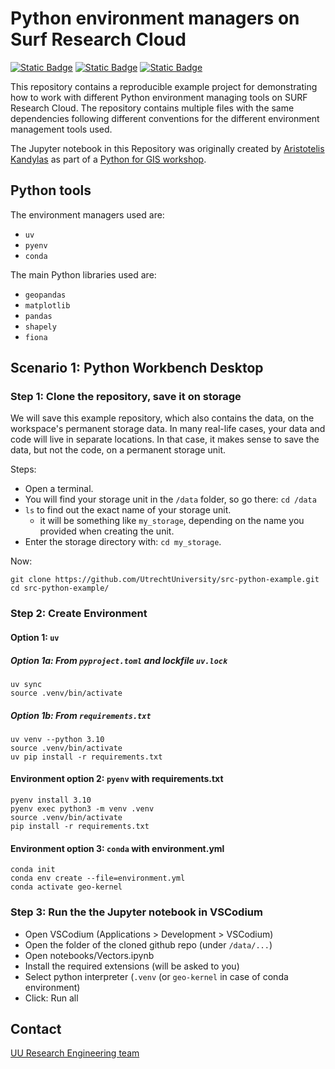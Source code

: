 # Python environment managers on Surf Research Cloud

[![Static Badge](https://img.shields.io/badge/Python-black?style=flat-square&logo=python&logoColor=blue&labelColor=gray&color=yellow)](https://www.python.org/)
[![Static Badge](https://img.shields.io/badge/jupyter-blue?style=flat-square&logo=jupyter&logoColor=white&labelColor=gray&color=orange)](https://jupyter.org/)
[![Static Badge](https://img.shields.io/badge/MIT%20License%20-blue?style=flat-square)](https://github.com/UtrechtUniversity/src-jupyter-workshop-template/blob/main/LICENSE)

This repository contains a reproducible example project for demonstrating how to work with different Python environment managing tools on SURF Research Cloud. The repository contains multiple files with the same dependencies following different conventions for the different environment management tools used.

The Jupyter notebook in this Repository was originally created by [Aristotelis Kandylas](https://github.com/AristotleKandylas) as part of a [Python for GIS workshop](https://github.com/UtrechtUniversity/gis-python-power).

## Python tools

The environment managers used are:

- `uv`
- `pyenv`
- `conda`

The main Python libraries used are:

- `geopandas`
- `matplotlib`
- `pandas`
- `shapely`
- `fiona`

## Scenario 1: Python Workbench Desktop

### Step 1: Clone the repository, save it on storage

We will save this example repository, which also contains the data, on the workspace's permanent storage data. In many real-life cases, your data and code will live in separate locations. In that case, it makes sense to save the data, but not the code, on a permanent storage unit.

Steps:

- Open a terminal.
- You will find your storage unit in the `/data` folder, so go there: `cd /data`
- `ls` to find out the exact name of your storage unit.
  * it will be something like `my_storage`, depending on the name you provided when creating the unit.
- Enter the storage directory with: `cd my_storage`.

Now:

```
git clone https://github.com/UtrechtUniversity/src-python-example.git
cd src-python-example/
```

### Step 2: Create Environment 

#### Option 1: `uv`
##### Option 1a: From `pyproject.toml` and lockfile `uv.lock`

```
uv sync
source .venv/bin/activate
```

##### Option 1b: From `requirements.txt`

```
uv venv --python 3.10
source .venv/bin/activate
uv pip install -r requirements.txt
```

#### Environment option 2: `pyenv` with requirements.txt

```
pyenv install 3.10
pyenv exec python3 -m venv .venv
source .venv/bin/activate
pip install -r requirements.txt
```

#### Environment option 3: `conda` with environment.yml

```
conda init
conda env create --file=environment.yml
conda activate geo-kernel
```

### Step 3: Run the the Jupyter notebook in VSCodium

- Open VSCodium (Applications > Development > VSCodium)
- Open the folder of the cloned github repo (under `/data/...`)
- Open notebooks/Vectors.ipynb
- Install the required extensions (will be asked to you)
- Select python interpreter (`.venv` (or `geo-kernel` in case of conda environment)
- Click: Run all

## Contact

[UU Research Engineering team](https://www.uu.nl/research-engineering)
